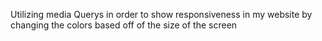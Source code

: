 Utilizing media Querys in order to show responsiveness in my website by changing the colors based off of the size of the screen